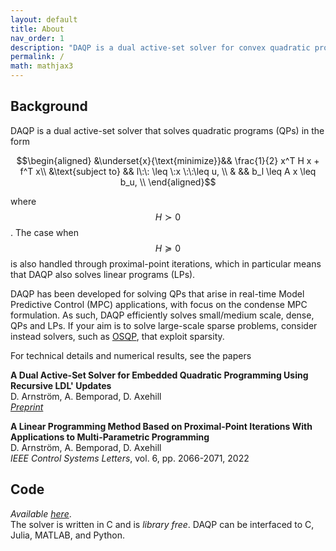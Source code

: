 ```yaml
---
layout: default
title: About 
nav_order: 1
description: "DAQP is a dual active-set solver for convex quadratic programs"
permalink: /
math: mathjax3
---
```

## Background

DAQP is a dual active-set solver that solves quadratic programs (QPs) in the form 

$$\begin{aligned}
&\underset{x}{\text{minimize}}&& \frac{1}{2} x^T H x + f^T x\\
&\text{subject to} && l\:\: \leq \:x \:\:\leq u, \\
& && b_l \leq A x \leq b_u, \\
\end{aligned}$$

where $$H\succ 0$$. The case when $$H\succeq 0$$ is also handled through proximal-point iterations, which in particular means that DAQP also solves linear programs (LPs).

DAQP has been developed for solving QPs that arise in real-time Model Predictive Control (MPC) applications, with focus on the condense MPC formulation. As such, DAQP efficiently solves small/medium scale, dense, QPs and LPs. If your aim is to solve large-scale sparse problems, consider instead solvers, such as [OSQP](https://osqp.org/), that exploit sparsity. 

For technical details and numerical results, see the papers

**A Dual Active-Set Solver for Embedded Quadratic Programming Using Recursive LDL' Updates** <br>
D. Arnström, A. Bemporad, D. Axehill <br>
*[Preprint](https://arxiv.org/pdf/2103.16236)* 

**A Linear Programming Method Based on Proximal-Point Iterations With Applications to Multi-Parametric Programming** <br>
D. Arnström, A. Bemporad, D. Axehill <br>
*IEEE Control Systems Letters*, vol. 6, pp. 2066-2071, 2022

## Code
*Available [here](https://github.com/darnstrom/daqp)*. <br>
The solver is written in C and is *library free*. DAQP can be interfaced to C, Julia, MATLAB, and Python.  
